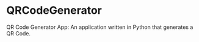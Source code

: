 # QRCodeGenerator
QR Code Generator App: An application written in Python that generates a QR Code.
